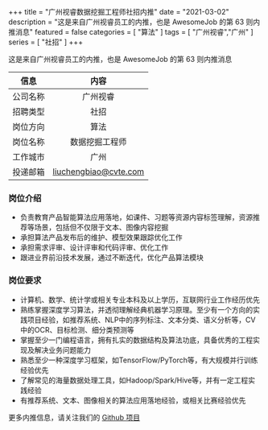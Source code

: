+++
title = "广州视睿数据挖掘工程师社招内推"
date = "2021-03-02"
description = "这是来自广州视睿员工的内推，也是 AwesomeJob 的第 63 则内推消息"
featured = false
categories = [
    "算法"
]
tags = [
    "广州视睿","广州"
]
series = [
    "社招"
]
+++

这是来自广州视睿员工的内推，也是 AwesomeJob 的第 63 则内推消息
<!--more-->

| 信息 | 内容 |
| :-----:| :----: |
| 公司名称 | 广州视睿 |
| 招聘类型 | 社招 |
| 岗位方向 | 算法 |
| 岗位名称 | 数据挖掘工程师 |
| 工作城市 | 广州 |
| 投递邮箱 | liuchengbiao@cvte.com |

### 岗位介绍

- 负责教育产品智能算法应用落地，如课件、习题等资源内容标签理解，资源推荐等场景，包括但不仅限于文本、图像内容挖掘
- 承担算法产品发布后的维护、模型效果跟踪优化工作
- 承担需求评审、设计评审和代码评审、优化工作
- 跟进业界前沿技术发展，通过不断迭代，优化产品算法模块

### 岗位要求

-  计算机、数学、统计学或相关专业本科及以上学历，互联网行业工作经历优先
-  熟练掌握深度学习算法，并透彻理解经典机器学习原理。至少有一个方向的实践项目经验，如推荐系统、NLP中的序列标注、文本分类、语义分析等，CV中的OCR、目标检测、细分类预测等
-  掌握至少一门编程语言，拥有扎实的数据结构及算法功底，具备优秀的工程实现及解决业务问题能力
-  熟悉至少一种深度学习框架，如TensorFlow/PyTorch等，有大规模并行训练经验优先
-  了解常见的海量数据处理工具，如Hadoop/Spark/Hive等，并有一定工程实践经验
-  有推荐系统、文本、图像相关的算法应用落地经验，或相关比赛经验优先

更多内推信息，请关注我们的 [Github 项目](https://github.com/Dikea/AwesomeJob)

